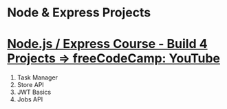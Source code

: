 # Node & Express Projects
# [Node.js / Express Course - Build 4 Projects => freeCodeCamp: YouTube](https://www.youtube.com/watch?v=qwfE7fSVaZM)

1. Task Manager
2. Store API
3. JWT Basics
4. Jobs API